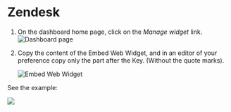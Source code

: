 # Zendesk

1. On the dashboard home page, click on the *Manage widget* link.
 ![Dashboard page](https://github.com/Fabiomorais87/liferay-learn/blob/5d97f1c0f416bcdd20dc57237db7dbd7e28ce753/docs/dxp/latest/en/site-building/personalizing-site-experience/Click%20to%20chat/Zendesk/Icon-Zendesk-035.png)

1. Copy the content of the Embed Web Widget, and in an editor of your preference copy only the part after the Key. (Without the quote marks).

     ![Embed Web Widget](https://github.com/Fabiomorais87/liferay-learn/blob/0af9688d7203ce1b11ddab3a99ea7237dd98982e/docs/dxp/latest/en/site-building/personalizing-site-experience/Click%20to%20chat/Zendesk/Icon-Zendesk-036.png)

See the example:

![](RackMultipart20210422-4-wmmy7p_html_4628d019a421fb66.png)
